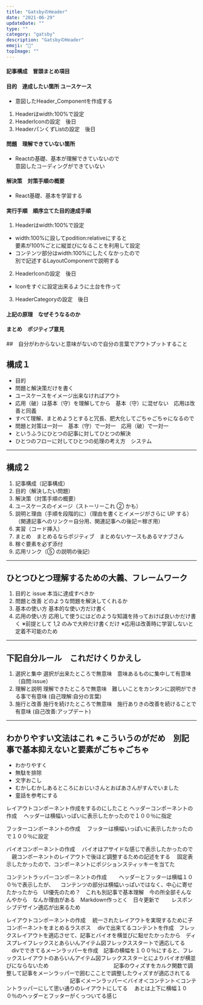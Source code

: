 ```yaml
---
title: "GatsbyのHeader"
date: "2021-06-29"
updateDate: ""
type: ""
category: "gatsby"
description: "GatsbyのHeader"
emoji: "🍃"
topImage: ""
---
```


#### 記事構成　冒頭まとめ項目

#### 目的　達成したい箇所 ユースケース
- 意図したHeader_Componentを作成する
1. Headerはwidth:100%で設定
2. HeaderIconの設定　後日
3. HeaderパンくずListの設定　後日
#### 問題　理解できていない箇所
- Reactの基礎、基本が理解できていないので  
  意図したコーディングができていない
#### 解決策　対策手順の概要
- React基礎、基本を学習する
#### 実行手順　順序立てた目的達成手順
1. Headerはwidth:100%で設定
- width:100%に設してpodition:relativeにすると  
  要素が100%ごとに縦並びになることを利用して設定
- コンテンツ部分はwidth:100%にしたくなかったので  
  別で記述するLayoutComponentで説明する
2. HeaderIconの設定　後日
- Iconをすぐに設定出来るように土台を作って
3. HeaderCategoryの設定　後日
#### 上記の原理　なぜそうなるのか

#### まとめ　ポジティブ意見

##　自分がわからないと意味がないので自分の言葉でアウトプットすること

## 構成１

- 目的
- 問題と解決策だけを書く
- ユースケースをイメージ出来なければアウト
- 応用（破）は基本（守）を理解してから　基本（守）に混ぜない　応用は改善と同義
- すべて理解、まとめようとすると冗長、肥大化してごちゃごちゃになるので
- 問題と対策は一対一　基本（守）で一対一　応用（破）で一対一
- というふうにひとつの記事に対してひとつの解決
- ひとつのフローに対してひとつの処理の考え方　システム

---

## 構成２

1. 記事構成（記事構成）
2. 目的（解決したい問題）
3. 解決策（対策手順の概要）
4. ユースケースのイメージ（ストーリーこれ ② かも）
5. 説明と理由（手順を段階的に）（理由を書くとイメージがさらに UP する）（関連記事へのリンク＝自分用、関連記事への後記＝稼ぎ用）
6. 実習（コード挿入）
7. まとめ　まとめるならポジティブ　まとめないケースもあるマナブさん
8. 稼ぐ要素を必ず添付
9. 応用リンク（⑤ の説明の後記）

---

## ひとつひとつ理解するための大義、フレームワーク

1. 目的と issue 本当に達成すべきか
2. 問題と改善 どのような問題を解決してくれるか
3. 基本の使い方 基本的な使い方だけ書く
4. 応用の使い方 応用して使うにはどのような知識を持っておけば良いかだけ書く
   ※前提として 1,2 のみで大枠だけ書くだけ
   ※応用は改善時に学習しないと定着不可能のため

---

## 下記自分ルール　これだけくりかえし

1. 選択と集中 選択が出来たところで無意味　意味あるものに集中して有意味　（自問:issue）
2. 理解と説明 理解できたところで無意味　難しいことをカンタンに説明ができる事で有意味 (自己理解:自分の言葉)
3. 施行と改善 施行を続けたところで無意味　施行ありきの改善を続けることで有意味 (自己改善:アップデート)

---

## わかりやすい文法はこれ ※こういうのがだめ　別記事で基本抑えないと要素がごちゃごちゃ

- わかりやすく
- 無駄を排除
- 文字おこし
- むかしむかしあるところにおじいさんとおばあさんがすんでいました
- 童話を参考にする



レイアウトコンポーネント作成をするのにしたこと
ヘッダーコンポーネントの作成
　ヘッダーは横幅いっぱいに表示したかったので１００％に指定

フッターコンポーネントの作成
　フッターは横幅いっぱいに表示したかったので１００％に設定

バイオコンポーネントの作成
　バイオはアサイドな感じで表示したかったので
　親コンポーネントのレイアウトで後ほど調整するための記述をする
　固定表示したかったので、コンポーネントにポジションスティッキーを当てた

コンテントラッパーコンポーネントの作成　
　ヘッダーとフッターは横幅１００％で表示したが、
　コンテンツの部分は横幅いっぱいではなく、中心に寄せたかったから　UI優先のため？　これも別記事で基本理解　今の所全部そんなんやから　なんか理由がある　Markdown作っとく　日々更新で　
　レスポンシブデザイン適応が出来るため

レイアウトコンポーネントの作成
　統一されたレイアウトを実現するために子コンポーネントをまとめるラスボス
　divで出来てるコンテントを作成　フレックスレイアウトを適応させて、記事とバイオを横並びに點せたかったから　ディスプレイフレックスとあらいんアイテム図フレックススタートで適応してる
　divでできてるメーンラッパーを作成　記事の横幅を１００％にすると、フレックスレイアウトのあらいんアイテム図フレックススターとによりバイオが横並びにならないため
　　　　　　　　　　　　記事のウィズすをカルク関数で調整して記事をメーンラッパーで囲むこことで調整したウィズすが適応されてる
　　　　　　　　　　　　記事＜メーンラッパー＜バイオ＜コンテント＜コンテントラッパーにして思い通りのレイアウトにしてる
　あとは上下に横幅１００％のヘッダーとフッターがくっついてる感じ

　
